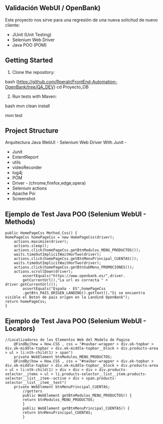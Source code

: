 ## Validación WebUI / OpenBank)

Este proyecto nos sirve para una regresión de una nueva solicitud de nuevo cliente:

- JUnit (Unit Testing)
- Selenium Web Driver
- Java POO (POM)

## Getting Started

1. Clone the repository:

bash
(https://github.com/Rperalr/FrontEnd-Automation-OpenBank/tree/QA_DEV)
cd Proyecto_OB

2. Run tests with Maven:

bash
mvn clean install

mvn test

##  Project Structure

Arquitectura Java WebUI - Selenium Web Driver With Junit -  
- Junit
- ExtentReport
- utils
- videoRecorder
- log4j
- POM
- Driver - (chrome,firefox,edge,opera)
- Selenium actions
- Apache Poi
- Screenshot
  
##  Ejemplo de Test Java POO (Selenium WebUI - Methods)

    public HomePageCss Method_Css() {
    HomePageCss homePageCss = new HomePageCss(driver);
        actions.maximize(driver);
        actions.sleep();
        actions.click(homePageCss.getBtnModulos_MENU_PRODUCTOS());
        waits.timeOutImplicitWaitHorTwo(driver);
        actions.click(homePageCss.getBtnMenuPrincipal_CUENTAS());
        waits.timeOutImplicitWaitHorTwo(driver);
        actions.click(homePageCss.getBtnSubMenu_PROMOCIONES());
        actions.scrollDown(driver);
            assertEquals("https://www.openbank.es/",driver.
            getCurrentUrl(),"La url es correcta " + driver.getCurrentUrl());
            assertEquals("España - ES",homePageCss
            .getBtn_PAIS_ORIGEN_LANDING().getText(),"Si se encuentra visible el Boton de pais origen en la Landind OpenBank");
    return homePageCss;
    }

##  Ejemplo de Test Java POO (Selenium WebUI - Locators)
    //Localizadores de los Elementos Web del Modelo de Pagina
        @FindBy(how = How.CSS , css = "#navbar-wrapper > div.ok-topbar > div.ok-middle-topbar > div.ok-middle-topbar__block > div.products-area > ul > li:nth-child(1) > span")
        private WebElement btnModulos_MENU_PRODUCTOS;
        @FindBy(how = How.CSS , css = "#navbar-wrapper > div.ok-topbar > div.ok-middle-topbar > div.ok-middle-topbar__block > div.products-area > ul > li:nth-child(1) > div > div > div > div.products-selector__items > ul > li.products-selector__list__item.products-selector__list__item--active > div > span.products-selector__list__item__text")
        private WebElement btnMenuPrincipal_CUENTAS;
            //getters
            public WebElement getBtnModulos_MENU_PRODUCTOS() {
            return btnModulos_MENU_PRODUCTOS;
            }
            public WebElement getBtnMenuPrincipal_CUENTAS() {
            return btnMenuPrincipal_CUENTAS;
            }
